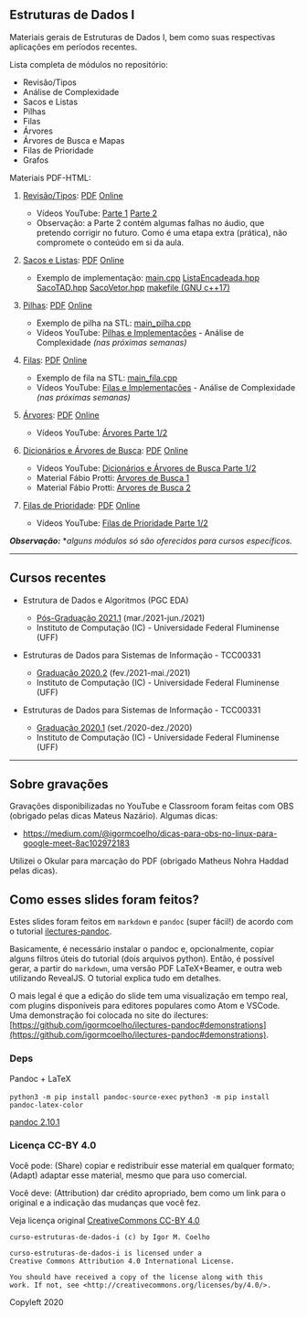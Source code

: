 ## Estruturas de Dados I

Materiais gerais de Estruturas de Dados I, bem como suas respectivas aplicações em períodos recentes.

Lista completa de módulos no repositório:

- Revisão/Tipos
- Análise de Complexidade
- Sacos e Listas
- Pilhas
- Filas
- Árvores
- Árvores de Busca e Mapas
- Filas de Prioridade
- Grafos

Materiais PDF-HTML:

1. [Revisão/Tipos](slides/1-revisao-tipos/1-revisao-tipos.md): [PDF](slides/1-revisao-tipos/1-revisao-tipos.pdf) [Online](https://igormcoelho.github.io/curso-estruturas-de-dados-i/slides/1-revisao-tipos/index.html)
   - Vídeos YouTube: [Parte 1](https://youtu.be/byZLHu4kTb0) [Parte 2](https://youtu.be/2Bo7MYFCJ0o)
   - Observação: a Parte 2 contém algumas falhas no áudio, que pretendo corrigir no futuro. Como é uma etapa extra (prática), não compromete o conteúdo em si da aula.
1. [Sacos e Listas](slides/2-sacos/2-sacos.md): [PDF](slides/2-sacos/2-sacos.pdf) [Online](https://igormcoelho.github.io/curso-estruturas-de-dados-i/slides/2-sacos/index.html)
   - Exemplo de implementação: [main.cpp](./slides/2-sacos/impl/main.cpp) [ListaEncadeada.hpp](./slides/2-sacos/impl/ListaEncadeada.hpp) [SacoTAD.hpp](./slides/2-sacos/impl/SacoTAD.hpp) [SacoVetor.hpp](./slides/2-sacos/impl/SacoVetor.hpp) [makefile (GNU c++17)](./slides/2-sacos/impl/makefile)
   
1. [Pilhas](slides/3-pilhas/3-pilhas.md): [PDF](slides/3-pilhas/3-pilhas.pdf) [Online](https://igormcoelho.github.io/curso-estruturas-de-dados-i/slides/3-pilhas/index.html)
   - Exemplo de pilha na STL: [main_pilha.cpp](./material/3-pilhas/main_pilha.cpp)
   - Vídeos YouTube: [Pilhas e Implementações](https://youtu.be/2J1EdzSZ1NQ) - Análise de Complexidade *(nas próximas semanas)*
1. [Filas](slides/4-filas/4-filas.md): [PDF](slides/4-filas/4-filas.pdf) [Online](https://igormcoelho.github.io/curso-estruturas-de-dados-i/slides/4-filas/index.html)
   - Exemplo de fila na STL: [main_fila.cpp](./material/4-filas/main_fila.cpp)
   - Vídeos YouTube: [Filas e Implementações](https://youtu.be/pZ36rzfSxYs) - Análise de Complexidade *(nas próximas semanas)*
1. [Árvores](slides/5-arvores/5-arvores.md): [PDF](slides/5-arvores/5-arvores.pdf) [Online](https://igormcoelho.github.io/curso-estruturas-de-dados-i/slides/5-arvores/index.html)
   - Vídeos YouTube: [Árvores Parte 1/2](https://youtu.be/Yd6Wda879Q4) 
1. [Dicionários e Árvores de Busca](slides/6-dicionarios/6-dicionarios.md): [PDF](slides/6-dicionarios/6-dicionarios.pdf) [Online](https://igormcoelho.github.io/curso-estruturas-de-dados-i/slides/6-dicionarios/index.html)
   - Vídeos YouTube: [Dicionários e Árvores de Busca Parte 1/2](https://youtu.be/Y_jx6sMQyf8) 
   - Material Fábio Protti: [Arvores de Busca 1](http://www.ic.uff.br/~fabio/Aula-arvores-binarias-de-busca-1.pdf)
   - Material Fábio Protti: [Arvores de Busca 2](http://www.ic.uff.br/~fabio/Aula-arvores-binarias-de-busca-2.pdf)
1. [Filas de Prioridade](slides/7-filas-prioridade/7-filas-prioridade.md): [PDF](slides/7-filas-prioridade/7-filas-prioridade.pdf) [Online](https://igormcoelho.github.io/curso-estruturas-de-dados-i/slides/7-filas-prioridade/index.html)
   - Vídeos YouTube: [Filas de Prioridade Parte 1/2](https://youtu.be/SA-RgtmLWkM) 


***Observação:*** **alguns módulos só são oferecidos para cursos específicos.*

-------

## Cursos recentes

- Estrutura de Dados e Algoritmos (PGC EDA)
   * [Pós-Graduação 2021.1](./uff-pgc-eda-2021-1) (mar./2021-jun./2021)
   * Instituto de Computação (IC) - Universidade Federal Fluminense (UFF)

- Estruturas de Dados para Sistemas de Informação - TCC00331
   * [Graduação 2020.2](./uff-edsi-2020-2) (fev./2021-mai./2021)
   * Instituto de Computação (IC) - Universidade Federal Fluminense (UFF)

- Estruturas de Dados para Sistemas de Informação - TCC00331
   * [Graduação 2020.1](./uff-edsi-2020-1) (set./2020-dez./2020)
   * Instituto de Computação (IC) - Universidade Federal Fluminense (UFF)

-------

## Sobre gravações

Gravações disponibilizadas no YouTube e Classroom foram feitas com OBS (obrigado pelas dicas Mateus Nazário). Algumas dicas:

- https://medium.com/@igormcoelho/dicas-para-obs-no-linux-para-google-meet-8ac102972183

Utilizei o Okular para marcação do PDF (obrigado Matheus Nohra Haddad pelas dicas).

## Como esses slides foram feitos?

Estes slides foram feitos em `markdown` e `pandoc` (super fácil!) de acordo com o tutorial [ilectures-pandoc](https://github.com/igormcoelho/ilectures-pandoc).

Basicamente, é necessário instalar o pandoc e, opcionalmente, copiar alguns filtros úteis do tutorial (dois arquivos python). Então, é possível gerar, a partir do `markdown`, uma versão PDF LaTeX+Beamer, e outra web utilizando RevealJS. O tutorial explica tudo em detalhes.

O mais legal é que a edição do slide tem uma visualização em tempo real, com plugins disponíveis para editores populares como Atom e VSCode.
Uma demonstração foi colocada no site do ilectures: [https://github.com/igormcoelho/ilectures-pandoc#demonstrations](https://github.com/igormcoelho/ilectures-pandoc#demonstrations).


### Deps

Pandoc + LaTeX

`python3 -m pip install pandoc-source-exec`
`python3 -m pip install pandoc-latex-color`

[pandoc 2.10.1](https://github.com/jgm/pandoc/releases/tag/2.10.1)



### Licença CC-BY 4.0

Você pode: (Share) copiar e redistribuir esse material em qualquer formato; (Adapt) adaptar esse material, mesmo que para uso comercial.

Você deve: (Attribution) dar crédito apropriado, bem como um link para o original e a indicação das mudanças que você fez.

Veja licença original [CreativeCommons CC-BY 4.0](https://creativecommons.org/licenses/by/4.0/)

```
curso-estruturas-de-dados-i (c) by Igor M. Coelho

curso-estruturas-de-dados-i is licensed under a
Creative Commons Attribution 4.0 International License.

You should have received a copy of the license along with this
work. If not, see <http://creativecommons.org/licenses/by/4.0/>.
```


Copyleft 2020
